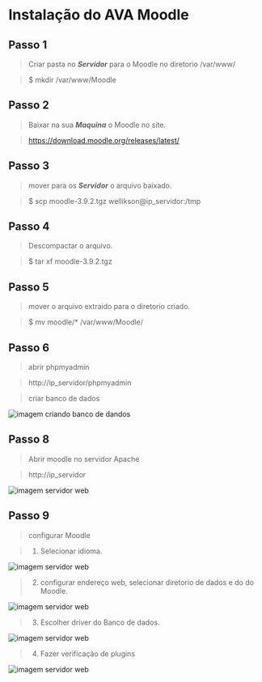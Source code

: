 # Instalação do AVA Moodle

## Passo 1

>Criar pasta no ***Servidor*** para o Moodle no diretorio /var/www/

>$ mkdir /var/www/Moodle

## Passo 2

>Baixar na sua ***Maquina*** o Moodle no site.

>https://download.moodle.org/releases/latest/

## Passo 3

>mover para os ***Servidor*** o arquivo baixado.

>$ scp moodle-3.9.2.tgz wellikson@ip_servidor:/tmp

## Passo 4

>Descompactar o arquivo.

>$ tar xf moodle-3.9.2.tgz

## Passo 5

>mover o arquivo extraido para o diretorio criado.

>$ mv moodle/* /var/www/Moodle/

## Passo 6

>abrir phpmyadmin

>http://ip_servidor/phpmyadmin

>criar banco de dados

![imagem criando banco de dandos]()

## Passo 8

>Abrir moodle no servidor Apache

>http://ip_servidor

![imagem servidor web]()

## Passo 9

>configurar Moodle

>1. Selecionar idioma.

![imagem servidor web]()

>2. configurar endereço web, selecionar diretorio de dados e do do Moodle.

![imagem servidor web]()

>3. Escolher driver do Banco de dados.

![imagem servidor web]()

>4. Fazer verificação de plugins

![imagem servidor web]()
